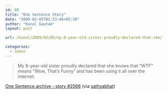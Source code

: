 ```yaml
---
id: 80
title: "One Sentence Story"
date: "2009-02-05T01:53:46+05:30"
author: "Kunal Gautam"
layout: post

url: /kunal/2009/02/05/my-8-year-old-sister-proudly-declared-that-she/

categories:
  - Jokes
---
```


> My 8-year-old sister proudly declared that she knows that “WTF” means “Wow, That’s Funny” and has been using it all over the internet.

[One Sentence archive - story #2566](http://www.onesentence.org/stories/2566/) (via [sathyabhat](http://tumble.sathyabh.at/))
